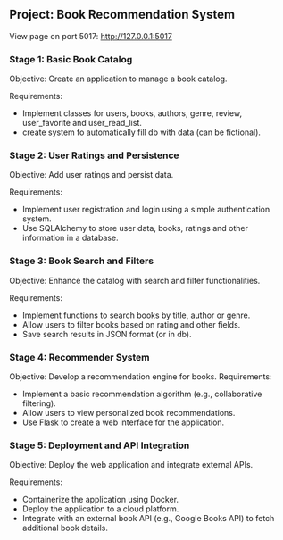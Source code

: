 ## Project: Book Recommendation System

View page on port 5017: 
<a href="http://127.0.0.1:5017" target="_blank">http://127.0.0.1:5017</a>

### Stage 1: Basic Book Catalog

Objective: Create an application to manage a book catalog.

Requirements:
- Implement classes for users, books, authors, genre, review, user_favorite and user_read_list.
- create system fo automatically fill db with data (can be fictional).


### Stage 2: User Ratings and Persistence

Objective: Add user ratings and persist data.

Requirements:
- Implement user registration and login using a simple authentication system.
- Use SQLAlchemy to store user data, books, ratings and other information in a database.


### Stage 3: Book Search and Filters

Objective: Enhance the catalog with search and filter functionalities.

Requirements:
- Implement functions to search books by title, author or genre.
- Allow users to filter books based on rating and other fields.
- Save search results in JSON format (or in db).

### Stage 4: Recommender System

Objective: Develop a recommendation engine for books.
Requirements:
- Implement a basic recommendation algorithm (e.g., collaborative filtering).
- Allow users to view personalized book recommendations.
- Use Flask to create a web interface for the application.

### Stage 5: Deployment and API Integration
    
Objective: Deploy the web application and integrate external APIs.

Requirements:
- Containerize the application using Docker.
- Deploy the application to a cloud platform.
- Integrate with an external book API (e.g., Google Books API) to fetch additional book details.